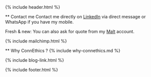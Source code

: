
{% include header.html %}

** Contact me
Contact me directly on [LinkedIn] via direct message or WhatsApp if you have my mobile.

Fresh & new: You can also ask for quote from my [Malt] account.

[LinkedIn]: https://www.linkedin.com/in/fredericchoudat/
[malt]: https://malt.fr/profile/fredericchoudat


{% include mailchimp.html %} 

** Why ConnEthics ?
{% include why-connethics.md %}


{% include blog-link.html %}

{% include footer.html %}
